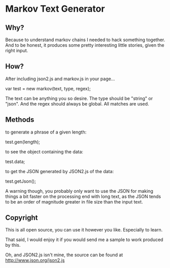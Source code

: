 Markov Text Generator
=====================

Why?
----

Because to understand markov chains I needed to hack something together. And to be honest, it produces some pretty interesting little stories, given the right input.

How?
----

After including json2.js and markov.js in your page...

  var test = new markov(text, type, regex);
  
The text can be anything you so desire.
The type should be "string" or "json".
And the regex should always be global. All matches are used.

Methods
-------

to generate a phrase of a given length:

  test.gen(length); 
  
to see the object containing the data:

  test.data;
  
to get the JSON generated by JSON2.js of the data:

  test.getJson();
  
A warning though, you probably only want to use the JSON for making things a bit faster on the processing end with long text, as the JSON tends to be an order of magnitude greater in file size than the input text.

Copyright
---------

This is all open source, you can use it however you like. Especially to learn.

That said, I would enjoy it if you would send me a sample to work produced by this.

Oh, and JSON2.js isn't mine, the source can be found at http://www.json.org/json2.js